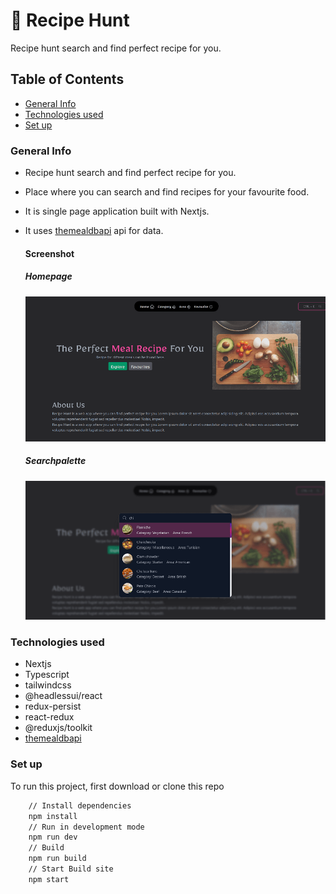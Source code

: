 # 🚀 Recipe Hunt

Recipe hunt search and find perfect recipe for you.

## Table of Contents

- [General Info](#general-info)
- [Technologies used](#technologies-used)
- [Set up](#set-up)

### General Info

- Recipe hunt search and find perfect recipe for you.
- Place where you can search and find recipes for your favourite food.
- It is single page application built with Nextjs.
- It uses [themealdbapi](https://www.themealdb.com/) api for data.

  #### Screenshot

  ##### Homepage

  ![Homepage Screenshot](/public/home.png 'Homepage')

  ##### Searchpalette

  ![SearchPalette Screenshot](/public/search.png 'Searchpage')

### Technologies used

- Nextjs
- Typescript
- tailwindcss
- @headlessui/react
- redux-persist
- react-redux
- @reduxjs/toolkit
- [themealdbapi](https://www.themealdb.com/api.php)

### Set up

To run this project, first download or clone this repo

```bash
    // Install dependencies
    npm install
    // Run in development mode
    npm run dev
    // Build
    npm run build
    // Start Build site
    npm start
```
